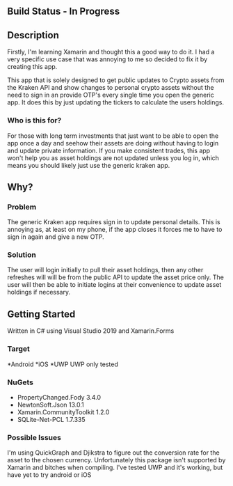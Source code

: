 ## Build Status - In Progress

## Description
Firstly, I'm learning Xamarin and thought this a good way to do it. I had a very specific
use case that was annoying to me so decided to fix it by creating this app.

This  app that is solely designed to get public updates to Crypto assets from the Kraken API
and show changes to personal crypto assets without the need to sign in an provide OTP's every 
single time you open the generic app. It does this by just updating the tickers to calculate
the users holdings.

### Who is this for?
For those with long term investments that just want to be able to open the app once a day
and seehow their assets are doing without having to login and update private information. 
If you make consistent trades, this app won't help you as asset holdings are not updated 
unless you log in, which means you should likely just use the generic kraken app.

## Why?
### Problem
The generic Kraken app requires sign in to update personal details. This is annoying as, 
at least on my phone, if the app closes it forces me to have to sign in again and give a
new OTP.

### Solution
The user will login initially to pull their asset holdings, then any other refreshes will
will be from the public API to update the asset price only. The user will then be able
to initiate logins at their convenience to update asset holdings if necessary.

## Getting Started
Written in C# using Visual Studio 2019 and Xamarin.Forms
### Target
*Android
*iOS
*UWP
UWP only tested

### NuGets
* PropertyChanged.Fody 3.4.0
* NewtonSoft.Json 13.0.1
* Xamarin.CommunityToolkit 1.2.0
* SQLite-Net-PCL 1.7.335

### Possible Issues
I'm using QuickGraph and Djikstra to figure out the conversion rate for the asset to the chosen currency. Unfortunately this package isn't supported by Xamarin and bitches when compiling. I've tested UWP and it's working, but have yet to try android or iOS
